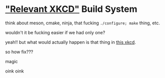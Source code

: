 # ["Relevant XKCD"](https://xkcd.com/927) Build System

think about meson, cmake, ninja, that fucking `./configure; make` thing, etc.

wouldn't it be fucking easier if we had only one?

yeah!! but what would actually happen is that thing in [this xkcd](https://xkcd.com/927).

so how fix???

magic

oink oink
